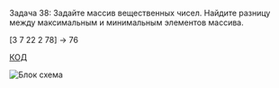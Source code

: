 Задача 38: Задайте массив вещественных чисел. Найдите разницу между максимальным и минимальным элементов массива.

[3 7 22 2 78] -> 76

[КОД](/Csharp25022023/Homework/Homework_05/Ex038/Program.cs)

![Блок схема](/Csharp25022023/Homework/Homework_05/Ex038/diagramma.drawio.png)
